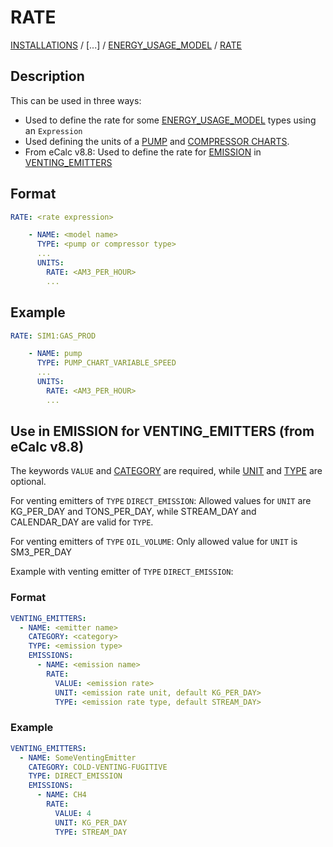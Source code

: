 # RATE

[INSTALLATIONS](/about/references/keywords/INSTALLATIONS.md) /
[...] /
[ENERGY_USAGE_MODEL](/about/references/keywords/ENERGY_USAGE_MODEL.md) / 
[RATE](/about/references/keywords/RATE.md)

## Description

This can be used in three ways:

- Used to define the rate for some [ENERGY_USAGE_MODEL](/about/references/keywords/ENERGY_USAGE_MODEL.md)
types using an `Expression`
- Used defining the units of a [PUMP](/about/modelling/setup/facility_inputs/pump_modelling/pump_charts.md) and [COMPRESSOR CHARTS](/about/modelling/setup/models/compressor_modelling/compressor_charts/index.md).
- From eCalc v8.8: Used to define the rate for [EMISSION](/about/references/keywords/EMISSION.md) in [VENTING_EMITTERS](/about/references/keywords/VENTING_EMITTERS.md)

## Format

~~~~~~~~yaml
RATE: <rate expression>
~~~~~~~~

~~~~~~~~yaml
    - NAME: <model name>
      TYPE: <pump or compressor type>
      ...
      UNITS:
        RATE: <AM3_PER_HOUR>
        ...
~~~~~~~~

## Example
~~~~~~~~yaml
RATE: SIM1:GAS_PROD
~~~~~~~~

~~~~~~~~yaml
    - NAME: pump
      TYPE: PUMP_CHART_VARIABLE_SPEED
      ...
      UNITS:
        RATE: <AM3_PER_HOUR>
        ...
~~~~~~~~

## Use in EMISSION for VENTING_EMITTERS (from eCalc v8.8)
The keywords `VALUE` and [CATEGORY](/about/references/keywords/CATEGORY.md) are required, while [UNIT](/about/references/keywords/UNIT.md) and [TYPE](/about/references/keywords/TYPE.md) are optional. 

For venting emitters of `TYPE` `DIRECT_EMISSION`:
Allowed values for `UNIT` are KG_PER_DAY and TONS_PER_DAY, while STREAM_DAY and CALENDAR_DAY are valid for `TYPE`.

For venting emitters of `TYPE` `OIL_VOLUME`:
Only allowed value for `UNIT` is SM3_PER_DAY

Example with venting emitter of `TYPE` `DIRECT_EMISSION`:
### Format
~~~~~~~~yaml
VENTING_EMITTERS:
  - NAME: <emitter name>
    CATEGORY: <category>
    TYPE: <emission type>
    EMISSIONS:
      - NAME: <emission name>
        RATE:
          VALUE: <emission rate>
          UNIT: <emission rate unit, default KG_PER_DAY>
          TYPE: <emission rate type, default STREAM_DAY>
~~~~~~~~


### Example

~~~~~~~~yaml
VENTING_EMITTERS:
  - NAME: SomeVentingEmitter
    CATEGORY: COLD-VENTING-FUGITIVE
    TYPE: DIRECT_EMISSION
    EMISSIONS:
      - NAME: CH4
        RATE:
          VALUE: 4
          UNIT: KG_PER_DAY
          TYPE: STREAM_DAY
~~~~~~~~